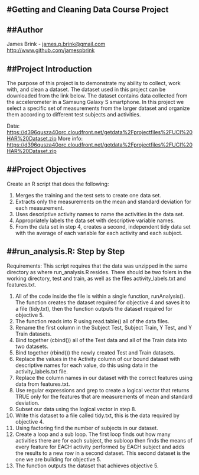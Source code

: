 #Getting and Cleaning Data Course Project
-----------------

##Author
-----------------
James Brink - james.p.brink@gmail.com
http://www.github.com/jamespbrink

##Project Introduction
-----------------
The purpose of this project is to demonstrate my ability to collect, work with, and clean a dataset.  The dataset used in this project can be downloaded from the link below.  The dataset contains data collected from the accelerometer in a Samsung Galaxy S smartphone.  In this project we select a specific set of measurements from the larger dataset and organize them according to different test subjects and activities.

Data: https://d396qusza40orc.cloudfront.net/getdata%2Fprojectfiles%2FUCI%20HAR%20Dataset.zip 
More info: https://d396qusza40orc.cloudfront.net/getdata%2Fprojectfiles%2FUCI%20HAR%20Dataset.zip 

##Project Objectives
------------------
Create an R script that does the following:
1. Merges the training and the test sets to create one data set.
2. Extracts only the measurements on the mean and standard deviation for each measurement. 
3. Uses descriptive activity names to name the activities in the data set.
4. Appropriately labels the data set with descriptive variable names. 
5. From the data set in step 4, creates a second, independent tidy data set with the average of each variable for each activity and each subject.

##run_analysis.R: Step by Step
------------------
Requirements:  This script requires that the data was unzipped in the same directory as where run_analysis.R resides.  There should be two folers in the working directory, test and train, as well as the files activity_labels.txt and features.txt.

1. All of the code inside the file is within a single function, runAnalysis().  The function creates the dataset required for objective 4 and saves it to a file (tidy.txt), then the function outputs the dataset required for objective 5.
2. The function reads into R using read.table() all of the data files.
3. Rename the first column in the Subject Test, Subject Train, Y Test, and Y Train datasets.
4. Bind together (cbind()) all of the Test data and all of the Train data into two datasets.
5. Bind together (rbind()) the newly created Test and Train datasets.
6. Replace the values in the Activity column of our bound dataset with descriptive names for each value, do this using data in the activity_labels.txt file.
7. Replace the column names in our dataset with the correct features using data from features.txt.
8. Use regular expressions and grep to create a logical vector that returns TRUE only for the features that are measurements of mean and standard deviation.
9. Subset our data using the logical vector in step 8.
10. Write this dataset to a file called tidy.txt, this is the data required by objective 4.
11. Using factoring find the number of subjects in our dataset.
12. Create a loop and a sub loop.  The first loop finds out how many activities there are for each subject, the subloop then finds the means of every feature for EACH activity performed by EACH subject and adds the results to a new row in a second dataset.  This second dataset is the one we are building for objective 5.
13. The function outputs the dataset that achieves objective 5.
